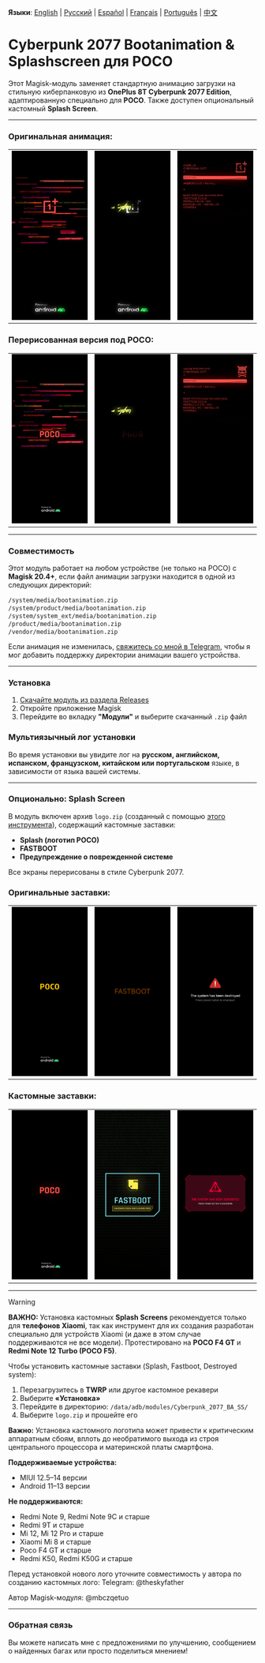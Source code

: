 **Языки**: [English](README.md) | [Русский](README.ru.md) | [Español](README.es.md) | [Français](README.fr.md) | [Português](README.pt.md) | [中文](README.zh.md)
# Cyberpunk 2077 Bootanimation & Splashscreen для POCO

Этот Magisk-модуль заменяет стандартную анимацию загрузки на стильную киберпанковую из **OnePlus 8T Cyberpunk 2077 Edition**, адаптированную специально для **POCO**. Также доступен опциональный кастомный **Splash Screen**.

---

### Оригинальная анимация:
<table>
  <tr>
    <td><img src="images/original1.png" width="100%"/></td>
    <td><img src="images/original2.png" width="100%"/></td>
    <td><img src="images/original3.png" width="100%"/></td>
  </tr>
</table>

### Перерисованная версия под POCO:
<table>
  <tr>
    <td><img src="images/custom1.png" width="100%"/></td>
    <td><img src="images/custom2.png" width="100%"/></td>
    <td><img src="images/custom3.png" width="100%"/></td>
  </tr>
</table>

---

### Совместимость

Этот модуль работает на любом устройстве (не только на POCO) с **Magisk 20.4+**, если файл анимации загрузки находится в одной из следующих директорий:

```
/system/media/bootanimation.zip
/system/product/media/bootanimation.zip
/system/system_ext/media/bootanimation.zip
/product/media/bootanimation.zip
/vendor/media/bootanimation.zip
```


Если анимация не изменилась, [свяжитесь со мной в Telegram](https://t.me/mbczqetuo), чтобы я мог добавить поддержку директории анимации вашего устройства.

---

### Установка

1. [Скачайте модуль из раздела Releases](https://github.com/ENEIZEM/Magisk-Module-Cyberpunk-2077-Bootanimation-SplashScreen-POCO/releases)
2. Откройте приложение Magisk
3. Перейдите во вкладку **"Модули"** и выберите скачанный `.zip` файл

### Мультиязычный лог установки

Во время установки вы увидите лог на **русском, английском, испанском, французском, китайском или португальском** языке, в зависимости от языка вашей системы.

---

### Опционально: Splash Screen

В модуль включен архив `logo.zip` (созданный с помощью [этого инструмента](https://4pda.to/forum/index.php?showtopic=1023354&st=1580#entry114714184)), содержащий кастомные заставки:

- **Splash (логотип POCO)**
- **FASTBOOT**
- **Предупреждение о поврежденной системе**

Все экраны перерисованы в стиле Cyberpunk 2077.

### Оригинальные заставки:

<table>
  <tr>
    <td><img src="images/splash_orig1.png" width="100%"/></td>
    <td><img src="images/splash_orig2.png" width="100%"/></td>
    <td><img src="images/splash_orig3.png" width="100%"/></td>
  </tr>
</table>

### Кастомные заставки:

<table>
  <tr>
    <td><img src="images/splash_custom1.png" width="100%"/></td>
    <td><img src="images/splash_custom2.png" width="100%"/></td>
    <td><img src="images/splash_custom3.png" width="100%"/></td>
  </tr>
</table>

---

> [!WARNING]
> **ВАЖНО:** Установка кастомных **Splash Screens** рекомендуется только для **телефонов Xiaomi**, так как инструмент для их создания разработан специально для устройств Xiaomi (и даже в этом случае поддерживаются не все модели).
> Протестировано на **POCO F4 GT** и **Redmi Note 12 Turbo (POCO F5)**.
>
> Чтобы установить кастомные заставки (Splash, Fastboot, Destroyed system):
>
> 1. Перезагрузитесь в **TWRP** или другое кастомное рекавери
> 2. Выберите **«Установка»**
> 3. Перейдите в директорию: `/data/adb/modules/Cyberpunk_2077_BA_SS/`
> 4. Выберите `logo.zip` и прошейте его
>
> **Важно:** Установка кастомного логотипа может привести к критическим аппаратным сбоям, вплоть до необратимого выхода из строя центрального процессора и материнской платы смартфона.
>
> **Поддерживаемые устройства:**
> - MIUI 12.5–14 версии
> - Android 11–13 версии
>
> **Не поддерживаются:**
> - Redmi Note 9, Redmi Note 9C и старше
> - Redmi 9T и старше
> - Mi 12, Mi 12 Pro и старше
> - Xiaomi Mi 8 и старше
> - Poco F4 GT и старше
> - Redmi K50, Redmi K50G и старше
>
> Перед установкой нового лого уточните совместимость у автора по созданию кастомных лого: Telegram: @theskyfather
>
> Автор Magisk-модуля: @mbczqetuo

---

### Обратная связь
Вы можете написать мне с предложениями по улучшению, сообщением о найденных багах или просто поделиться мнением!